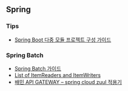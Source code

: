 ## Spring

### Tips

- [Spring Boot 다중 모듈 프로젝트 구성 가이드](https://github.com/ihoneymon/multi-module)

### Spring Batch

- [Spring Batch 가이드](https://jojoldu.tistory.com/324?category=902551)
- [List of ItemReaders and ItemWriters](https://docs.spring.io/spring-batch/docs/current/reference/html/appendix.html)
- [배민 API GATEWAY – spring cloud zuul 적용기](https://techblog.woowahan.com/2523/)
